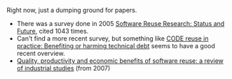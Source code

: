 Right now, just a dumping ground for papers.

- There was a survey done in 2005 [Software Reuse Research: Status and Future](http://www.cse.chalmers.se/~feldt/courses/sple/papers/frakes_2005_sw_reuse_status_and_future.pdf), cited 1043 times.
- Can't find a more recent survey, but something like [CODE reuse in practice: Benefiting or harming technical debt](https://doi.org/10.1016/j.jss.2020.110618) seems to have a good recent overview.
- [Quality, productivity and economic benefits of software reuse: a review of industrial studies](https://link.springer.com/article/10.1007/s10664-007-9040-x) (from 2007)